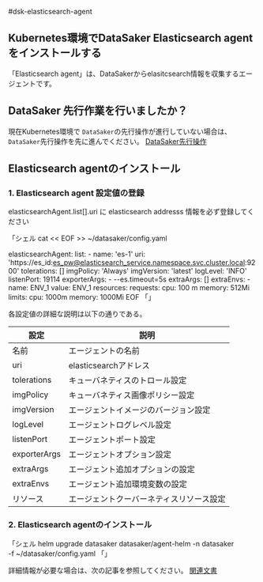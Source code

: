 #dsk-elasticsearch-agent

## Kubernetes環境でDataSaker Elasticsearch agentをインストールする

「Elasticsearch agent」は、DataSakerからelasitcsearch情報を収集するエージェントです。

## DataSaker 先行作業を行いましたか？

現在Kubernetes環境で `DataSaker`の先行操作が進行していない場合は、 `DataSaker`先行操作を先に進んでください。 [DataSaker先行操作](dsk-elasticsearch-agent/ja/$%7BPREPARATION\_MANUAL\_JP%7D/)

## Elasticsearch agentのインストール

### 1. Elasticsearch agent 設定値の登録

elasticsearchAgent.list\[].uri に elasticsearch addresss 情報を必ず登録してください

「シェル
cat << EOF >> ~/datasaker/config.yaml

elasticsearchAgent:
  list:
    - name: 'es-1'
      uri: 'https://es_id:es_pw@elasticsearch_service.namespace.svc.cluster.local:9200'
      tolerations: []
      imgPolicy: 'Always'
      imgVersion: 'latest'
      logLevel: 'INFO'
      listenPort: 19114
      exporterArgs:
        - --es.timeout=5s
      extraArgs: []
      extraEnvs:
        - name: ENV_1
          value: ENV_1
      resources:
        requests:
          cpu: 100 m
          memory: 512Mi
        limits:
          cpu: 1000m
          memory: 1000Mi
EOF
「」

各設定値の詳細な説明は以下の通りである。

|設定|説明
| ------------ | ----------------- |
|名前|エージェントの名前
| uri | elasticsearchアドレス|
| tolerations |キューバネティスのトロール設定|
| imgPolicy |キューバネティス画像ポリシー設定|
| imgVersion |エージェントイメージのバージョン設定|
| logLevel |エージェントログレベル設定|
| listenPort |エージェントポート設定|
| exporterArgs |エージェントオプション設定|
| extraArgs |エージェント追加オプションの設定|
| extraEnvs |エージェント追加環境変数の設定|
|リソース|エージェントクーバーネティスリソース設定|

### 2. Elasticsearch agentのインストール

「シェル
helm upgrade datasaker datasaker/agent-helm -n datasaker \
  -f ~/datasaker/config.yaml
「」

詳細情報が必要な場合は、次の記事を参照してください。 [関連文書](../../../settings/dsk-elasticsearch-agent/settings.md)